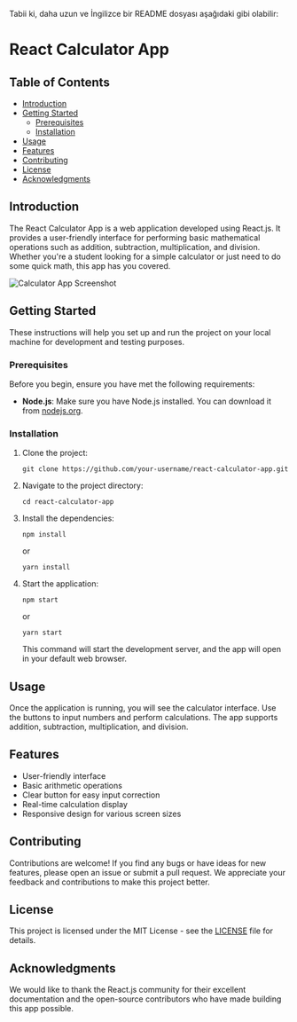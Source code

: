 Tabii ki, daha uzun ve İngilizce bir README dosyası aşağıdaki gibi olabilir:

# React Calculator App

## Table of Contents
- [Introduction](#introduction)
- [Getting Started](#getting-started)
  - [Prerequisites](#prerequisites)
  - [Installation](#installation)
- [Usage](#usage)
- [Features](#features)
- [Contributing](#contributing)
- [License](#license)
- [Acknowledgments](#acknowledgments)

## Introduction

The React Calculator App is a web application developed using React.js. It provides a user-friendly interface for performing basic mathematical operations such as addition, subtraction, multiplication, and division. Whether you're a student looking for a simple calculator or just need to do some quick math, this app has you covered.

![Calculator App Screenshot](screenshot.png)

## Getting Started

These instructions will help you set up and run the project on your local machine for development and testing purposes.

### Prerequisites

Before you begin, ensure you have met the following requirements:

- **Node.js**: Make sure you have Node.js installed. You can download it from [nodejs.org](https://nodejs.org/).

### Installation

1. Clone the project:

   ```shell
   git clone https://github.com/your-username/react-calculator-app.git
   ```

2. Navigate to the project directory:

   ```shell
   cd react-calculator-app
   ```

3. Install the dependencies:

   ```shell
   npm install
   ```

   or

   ```shell
   yarn install
   ```

4. Start the application:

   ```shell
   npm start
   ```

   or

   ```shell
   yarn start
   ```

   This command will start the development server, and the app will open in your default web browser.

## Usage

Once the application is running, you will see the calculator interface. Use the buttons to input numbers and perform calculations. The app supports addition, subtraction, multiplication, and division.

## Features

- User-friendly interface
- Basic arithmetic operations
- Clear button for easy input correction
- Real-time calculation display
- Responsive design for various screen sizes

## Contributing

Contributions are welcome! If you find any bugs or have ideas for new features, please open an issue or submit a pull request. We appreciate your feedback and contributions to make this project better.

## License

This project is licensed under the MIT License - see the [LICENSE](LICENSE) file for details.

## Acknowledgments

We would like to thank the React.js community for their excellent documentation and the open-source contributors who have made building this app possible.

